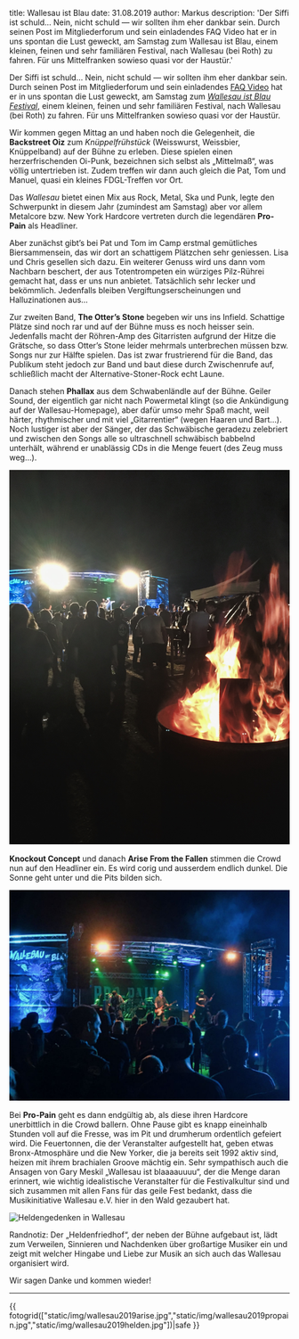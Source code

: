 title: Wallesau ist Blau
date: 31.08.2019
author: Markus
description: 'Der Siffi ist schuld… Nein, nicht schuld — wir sollten ihm eher dankbar sein. Durch seinen Post im Mitgliederforum und sein einladendes FAQ Video hat er in uns spontan die Lust geweckt, am Samstag zum Wallesau ist Blau, einem kleinen, feinen und sehr familiären Festival, nach Wallesau (bei Roth) zu fahren. Für uns Mittelfranken sowieso quasi vor der Haustür.'

Der Siffi ist schuld… Nein, nicht schuld — wir sollten ihm eher dankbar sein. Durch seinen Post im Mitgliederforum und sein einladendes [FAQ Video](https://youtu.be/-p9CCLs8_Zo) hat er in uns spontan die Lust geweckt, am Samstag zum _[Wallesau ist Blau Festival](https://wallesau-ist-blau.de)_, einem kleinen, feinen und sehr familiären Festival, nach Wallesau (bei Roth) zu fahren. Für uns Mittelfranken sowieso quasi vor der Haustür.

Wir kommen gegen Mittag an und haben noch die Gelegenheit, die **Backstreet Oiz** zum _Knüppelfrühstück_ (Weisswurst, Weissbier, Knüppelband) auf der Bühne zu erleben. Diese spielen einen herzerfrischenden Oi-Punk, bezeichnen sich selbst als „Mittelmaß“, was völlig untertrieben ist. Zudem treffen wir dann auch gleich die Pat, Tom und Manuel, quasi ein kleines FDGL-Treffen vor Ort.

Das _Wallesau_ bietet einen Mix aus Rock, Metal, Ska und Punk, legte den Schwerpunkt in diesem Jahr (zumindest am Samstag) aber vor allem Metalcore bzw. New York Hardcore vertreten durch die legendären **Pro-Pain** als Headliner.

Aber zunächst gibt’s bei Pat und Tom im Camp erstmal gemütliches Biersammensein, das wir dort an schattigem Plätzchen sehr geniessen. Lisa und  Chris gesellen sich dazu. Ein weiterer Genuss wird uns dann vom Nachbarn beschert, der aus Totentrompeten ein würziges Pilz-Rührei gemacht hat, dass er uns nun anbietet. Tatsächlich sehr lecker und bekömmlich. Jedenfalls bleiben Vergiftungserscheinungen und Halluzinationen aus…

Zur zweiten Band, **The Otter’s Stone** begeben wir uns ins Infield. Schattige Plätze sind noch rar und auf der Bühne muss es noch heisser sein. Jedenfalls macht der Röhren-Amp des Gitarristen aufgrund der Hitze die Grätsche, so dass Otter’s Stone leider mehrmals unterbrechen müssen bzw. Songs nur zur Hälfte spielen. Das ist zwar frustrierend für die Band, das Publikum steht jedoch zur Band und baut diese durch Zwischenrufe auf, schließlich macht der Alternative-Stoner-Rock echt Laune.

Danach stehen **Phallax** aus dem Schwabenländle auf der Bühne. Geiler Sound, der eigentlich gar nicht nach Powermetal klingt (so die Ankündigung auf der Wallesau-Homepage), aber dafür umso mehr Spaß macht, weil härter, rhythmischer und mit viel „Gitarrentier“ (wegen Haaren und Bart…). Noch lustiger ist aber der Sänger, der das Schwäbische geradezu zelebriert und zwischen den Songs alle so ultraschnell schwäbisch babbelnd unterhält, während er unablässig CDs in die Menge feuert (des Zeug muss weg…).

![Arise from the Fallen](static/img/wallesau2019arise.jpg#illustration "Arise from the Fallen")

**Knockout Concept** und danach **Arise From the Fallen** stimmen die Crowd nun  auf den Headliner ein. Es wird corig und ausserdem endlich dunkel. Die Sonne geht unter und die Pits bilden sich.  

![Pro-Pain aus NYC sind Headliner bei 2019er Wallesau](static/img/wallesau2019propain.jpg#illustration "Pro-Pain aus NYC")

Bei **Pro-Pain** geht es dann endgültig ab, als diese ihren Hardcore unerbittlich in die Crowd ballern. Ohne Pause gibt es knapp eineinhalb Stunden voll auf die Fresse, was im Pit und drumherum ordentlich gefeiert wird. Die Feuertonnen, die der Veranstalter aufgestellt hat, geben etwas Bronx-Atmosphäre und die New Yorker, die ja bereits seit 1992 aktiv sind, heizen mit ihrem brachialen Groove mächtig ein. Sehr sympathisch auch die Ansagen von Gary Meskil „Wallesau ist blaaaauuuu“, der die Menge daran erinnert, wie wichtig idealistische Veranstalter  für die Festivalkultur sind und sich zusammen mit allen Fans für das geile Fest bedankt, dass die Musikinitiative Wallesau e.V. hier in den Wald gezaubert hat.

![Heldengedenken in Wallesau](static/img/wallesau2019helden.jpg#illustration "Heldengedenken")

Randnotiz: Der „Heldenfriedhof“, der neben der Bühne aufgebaut ist, lädt zum Verweilen, Sinnieren und Nachdenken über großartige Musiker ein und zeigt mit welcher Hingabe und Liebe zur Musik an sich auch das Wallesau organisiert wird.

Wir sagen Danke und kommen wieder!

<hr/>
{{ fotogrid(["static/img/wallesau2019arise.jpg","static/img/wallesau2019propain.jpg","static/img/wallesau2019helden.jpg"])|safe }}

